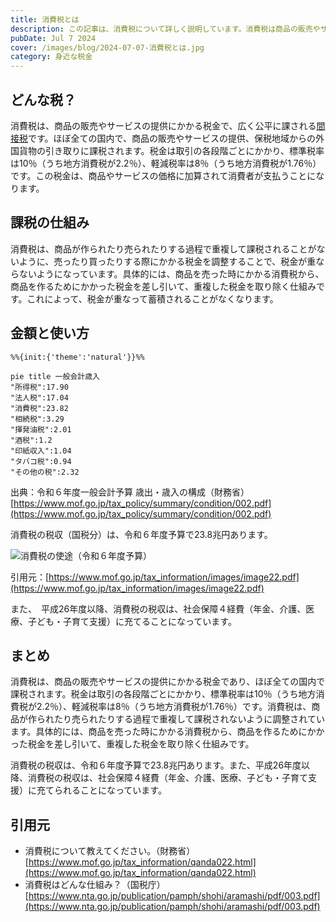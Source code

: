 ```yaml
---
title: 消費税とは
description: この記事は、消費税について詳しく説明しています。消費税は商品の販売やサービスの提供にかかる税金であり、ほぼ全ての国で課税されています。記事では、消費税の仕組みや課税の仕組みについて詳しく解説しています。また、消費税の税収の金額や使われ方についても紹介しています。引用元として、財務省と国税庁の公式ウェブサイトの情報を参考にしています。この記事を読むことで、消費税に関する基本的な知識を得ることができます。
pubDate: Jul 7 2024
cover: /images/blog/2024-07-07-消費税とは.jpg
category: 身近な税金
---
```

## どんな税？
消費税は、商品の販売やサービスの提供にかかる税金で、広く公平に課される[間接税](/blog/tax-classification/#どこに納めるか)です。ほぼ全ての国内で、商品の販売やサービスの提供、保税地域からの外国貨物の引き取りに課税されます。税金は取引の各段階ごとにかかり、標準税率は10％（うち地方消費税が2.2％）、軽減税率は8％（うち地方消費税が1.76％）です。この税金は、商品やサービスの価格に加算されて消費者が支払うことになります。

## 課税の仕組み
消費税は、商品が作られたり売られたりする過程で重複して課税されることがないように、売ったり買ったりする際にかかる税金を調整することで、税金が重ならないようになっています。具体的には、商品を売った時にかかる消費税から、商品を作るためにかかった税金を差し引いて、重複した税金を取り除く仕組みです。これによって、税金が重なって蓄積されることがなくなります。

## 金額と使い方
```mermaid
%%{init:{'theme':'natural'}}%%

pie title 一般会計歳入
"所得税":17.90
"法人税":17.04
"消費税":23.82
"相続税":3.29
"揮発油税":2.01
"酒税":1.2
"印紙収入":1.04
"タバコ税":0.94
"その他の税":2.32
```

出典：令和６年度一般会計予算 歳出・歳入の構成（財務省）
[https://www.mof.go.jp/tax_policy/summary/condition/002.pdf](https://www.mof.go.jp/tax_policy/summary/condition/002.pdf)

消費税の税収（国税分）は、令和６年度予算で23.8兆円あります。

![消費税の使途（令和６年度予算）](/images/blog/image22.png)

引用元：[https://www.mof.go.jp/tax_information/images/image22.pdf](https://www.mof.go.jp/tax_information/images/image22.pdf)

また、　平成26年度以降、消費税の税収は、社会保障４経費（年金、介護、医療、子ども・子育て支援）に充てることになっています。

## まとめ
消費税は、商品の販売やサービスの提供にかかる税金であり、ほぼ全ての国内で課税されます。税金は取引の各段階ごとにかかり、標準税率は10％（うち地方消費税が2.2％）、軽減税率は8％（うち地方消費税が1.76％）です。消費税は、商品が作られたり売られたりする過程で重複して課税されないように調整されています。具体的には、商品を売った時にかかる消費税から、商品を作るためにかかった税金を差し引いて、重複した税金を取り除く仕組みです。

消費税の税収は、令和６年度予算で23.8兆円あります。また、平成26年度以降、消費税の税収は、社会保障４経費（年金、介護、医療、子ども・子育て支援）に充てられることになっています。

## 引用元
- 消費税について教えてください。（財務省）[https://www.mof.go.jp/tax_information/qanda022.html](https://www.mof.go.jp/tax_information/qanda022.html)
- 消費税はどんな仕組み？（国税庁）[https://www.nta.go.jp/publication/pamph/shohi/aramashi/pdf/003.pdf](https://www.nta.go.jp/publication/pamph/shohi/aramashi/pdf/003.pdf)

